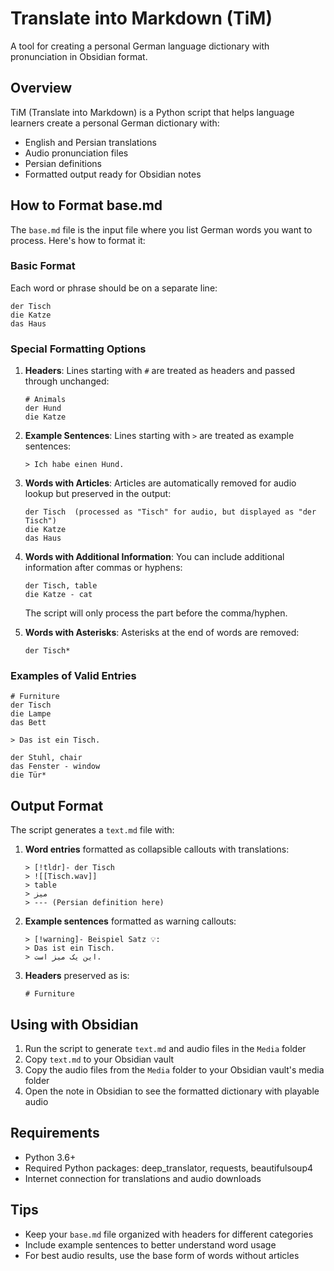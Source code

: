 # Translate into Markdown (TiM)

A tool for creating a personal German language dictionary with pronunciation in Obsidian format.

## Overview

TiM (Translate into Markdown) is a Python script that helps language learners create a personal German dictionary with:
- English and Persian translations
- Audio pronunciation files
- Persian definitions
- Formatted output ready for Obsidian notes

## How to Format base.md

The `base.md` file is the input file where you list German words you want to process. Here's how to format it:

### Basic Format

Each word or phrase should be on a separate line:

```
der Tisch
die Katze
das Haus
```

### Special Formatting Options

1. **Headers**: Lines starting with `#` are treated as headers and passed through unchanged:
   ```
   # Animals
   der Hund
   die Katze
   ```

2. **Example Sentences**: Lines starting with `>` are treated as example sentences:
   ```
   > Ich habe einen Hund.
   ```

3. **Words with Articles**: Articles are automatically removed for audio lookup but preserved in the output:
   ```
   der Tisch  (processed as "Tisch" for audio, but displayed as "der Tisch")
   die Katze
   das Haus
   ```

4. **Words with Additional Information**: You can include additional information after commas or hyphens:
   ```
   der Tisch, table
   die Katze - cat
   ```
   The script will only process the part before the comma/hyphen.

5. **Words with Asterisks**: Asterisks at the end of words are removed:
   ```
   der Tisch*
   ```

### Examples of Valid Entries

```
# Furniture
der Tisch
die Lampe
das Bett

> Das ist ein Tisch.

der Stuhl, chair
das Fenster - window
die Tür*
```

## Output Format

The script generates a `text.md` file with:

1. **Word entries** formatted as collapsible callouts with translations:
   ```
   > [!tldr]- der Tisch
   > ![[Tisch.wav]]
   > table
   > میز
   > --- (Persian definition here)
   ```

2. **Example sentences** formatted as warning callouts:
   ```
   > [!warning]- Beispiel Satz 💡:
   > Das ist ein Tisch.
   > این یک میز است.
   ```

3. **Headers** preserved as is:
   ```
   # Furniture
   ```

## Using with Obsidian

1. Run the script to generate `text.md` and audio files in the `Media` folder
2. Copy `text.md` to your Obsidian vault
3. Copy the audio files from the `Media` folder to your Obsidian vault's media folder
4. Open the note in Obsidian to see the formatted dictionary with playable audio

## Requirements

- Python 3.6+
- Required Python packages: deep_translator, requests, beautifulsoup4
- Internet connection for translations and audio downloads

## Tips

- Keep your `base.md` file organized with headers for different categories
- Include example sentences to better understand word usage
- For best audio results, use the base form of words without articles